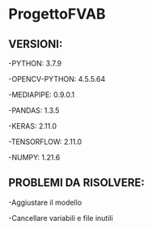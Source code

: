 # ProgettoFVAB
## VERSIONI:

-PYTHON: 3.7.9

-OPENCV-PYTHON: 4.5.5.64

-MEDIAPIPE: 0.9.0.1

-PANDAS: 1.3.5

-KERAS: 2.11.0

-TENSORFLOW: 2.11.0

-NUMPY: 1.21.6

## PROBLEMI DA RISOLVERE:

-Aggiustare il modello

-Cancellare variabili e file inutili
